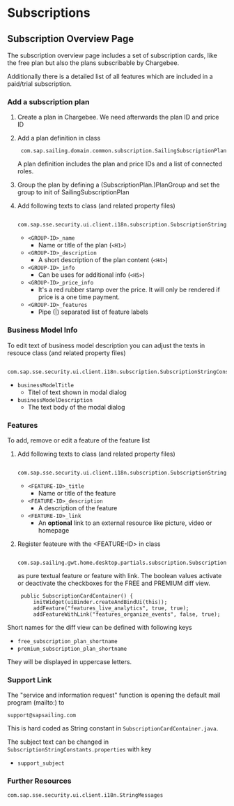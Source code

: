 # Subscriptions

## Subscription Overview Page

The subscription overview page includes a set of subscription cards, like the free plan but also the plans subscribable by Chargebee.

Additionally there is a detailed list of all features which are included in a paid/trial subscription.

### Add a subscription plan

1. Create a plan in Chargebee. We need afterwards the plan ID and price ID
2. Add a plan definition in class 
    
		com.sap.sailing.domain.common.subscription.SailingSubscriptionPlan
	
	A plan definition includes the plan and price IDs and a list of connected roles.
	
3. Group the plan by defining a (SubscriptionPlan.)PlanGroup and set the group to init of SailingSubscriptionPlan

4. Add following texts to class (and related property files)

		com.sap.sse.security.ui.client.i18n.subscription.SubscriptionStringConstants
	
	- `<GROUP-ID>_name`
		- Name or title of the plan (`<H1>`)
	- `<GROUP-ID>_description`
		- A short description of the plan content (`<H4>`)
	- `<GROUP-ID>_info`
		- Can be uses for additional info (`<H5>`)
	- `<GROUP-ID>_price_info`
		- It's a red rubber stamp over the price. It will only be rendered if price is a one time payment.
	- `<GROUP-ID>_features`
		- Pipe (|) separated list of feature labels


### Business Model Info

To edit text of business model description you can adjust the texts in resouce class (and related property files)

		com.sap.sse.security.ui.client.i18n.subscription.SubscriptionStringConstants

- `businessModelTitle`
	- Titel of text shown in modal dialog
- `businessModelDescription`
	- The text body of the modal dialog

### Features

To add, remove or edit a feature of the feature list

1. Add following texts to class (and related property files)

		com.sap.sse.security.ui.client.i18n.subscription.SubscriptionStringConstants

	- `<FEATURE-ID>_title`
   		- Name or title of the feature
	- `<FEATURE-ID>_description`
  		- A description of the feature
	- `<FEATURE-ID>_link`
  		- An __optional__ link to an external resource like picture, video or homepage

2. Register feateure with the &lt;FEATURE-ID&gt; in class

		com.sap.sailing.gwt.home.desktop.partials.subscription.SubscriptionCardContainer
	
	as pure textual feature or feature with link. The boolean values activate or deactivate the checkboxes for the FREE and PREMIUM diff view.

	    public SubscriptionCardContainer() {
	        initWidget(uiBinder.createAndBindUi(this));
	        addFeature("features_live_analytics", true, true);
	        addFeatureWithLink("features_organize_events", false, true);

Short names for the diff view can be defined with following keys

 - `free_subscription_plan_shortname`
 - `premium_subscription_plan_shortname`
 
 They will be displayed in uppercase letters.

### Support Link

The "service and information request" function is opening the default mail program (mailto:) to 

	support@sapsailing.com
	
This is hard coded as String constant in `SubscriptionCardContainer.java`.

The subject text can be changed in `SubscriptionStringConstants.properties` with key 

 - `support_subject`

### Further Resources

	com.sap.sse.security.ui.client.i18n.StringMessages